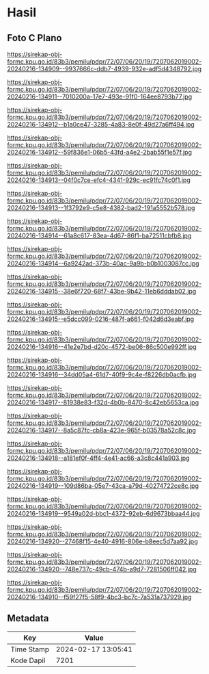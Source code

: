 # Hasil

## Foto C Plano

https://sirekap-obj-formc.kpu.go.id/83b3/pemilu/pdpr/72/07/06/20/19/7207062019002-20240216-134909--9937666c-ddb7-4939-932e-adf5d4348792.jpg

https://sirekap-obj-formc.kpu.go.id/83b3/pemilu/pdpr/72/07/06/20/19/7207062019002-20240216-134911--7010200a-17e7-493e-91f0-164ee8793b77.jpg

https://sirekap-obj-formc.kpu.go.id/83b3/pemilu/pdpr/72/07/06/20/19/7207062019002-20240216-134912--b1a0ce47-3285-4a83-8e0f-49d27a6ff494.jpg

https://sirekap-obj-formc.kpu.go.id/83b3/pemilu/pdpr/72/07/06/20/19/7207062019002-20240216-134912--59f836e1-06b5-43fd-a4e2-2bab55f1e57f.jpg

https://sirekap-obj-formc.kpu.go.id/83b3/pemilu/pdpr/72/07/06/20/19/7207062019002-20240216-134913--04f0c7ce-efc4-4341-929c-ec91fc74c0f1.jpg

https://sirekap-obj-formc.kpu.go.id/83b3/pemilu/pdpr/72/07/06/20/19/7207062019002-20240216-134913--1f3792e9-c5e8-4382-bad2-191a5552b578.jpg

https://sirekap-obj-formc.kpu.go.id/83b3/pemilu/pdpr/72/07/06/20/19/7207062019002-20240216-134914--61a8c617-83ea-4d67-86f1-ba72511cbfb8.jpg

https://sirekap-obj-formc.kpu.go.id/83b3/pemilu/pdpr/72/07/06/20/19/7207062019002-20240216-134914--6a9242ad-373b-40ac-9a9b-b0b1003087cc.jpg

https://sirekap-obj-formc.kpu.go.id/83b3/pemilu/pdpr/72/07/06/20/19/7207062019002-20240216-134915--38e6f720-68f7-43be-9b42-11eb6dddab02.jpg

https://sirekap-obj-formc.kpu.go.id/83b3/pemilu/pdpr/72/07/06/20/19/7207062019002-20240216-134915--e5dcc099-0216-487f-a661-f042d6d3eabf.jpg

https://sirekap-obj-formc.kpu.go.id/83b3/pemilu/pdpr/72/07/06/20/19/7207062019002-20240216-134916--41e2e7bd-d20c-4572-be06-86c500e992ff.jpg

https://sirekap-obj-formc.kpu.go.id/83b3/pemilu/pdpr/72/07/06/20/19/7207062019002-20240216-134916--34dd05a4-61d7-40f9-9c4e-f8226db0acfb.jpg

https://sirekap-obj-formc.kpu.go.id/83b3/pemilu/pdpr/72/07/06/20/19/7207062019002-20240216-134917--81938e83-f32d-4b0b-8470-8c42eb5653ca.jpg

https://sirekap-obj-formc.kpu.go.id/83b3/pemilu/pdpr/72/07/06/20/19/7207062019002-20240216-134917--8a5c87fc-cb8a-423e-965f-b03578a52c8c.jpg

https://sirekap-obj-formc.kpu.go.id/83b3/pemilu/pdpr/72/07/06/20/19/7207062019002-20240216-134918--a181ef0f-4ff4-4e41-ac66-a3c8c441a903.jpg

https://sirekap-obj-formc.kpu.go.id/83b3/pemilu/pdpr/72/07/06/20/19/7207062019002-20240216-134919--109d86ba-05e7-43ca-a79d-40274722ce8c.jpg

https://sirekap-obj-formc.kpu.go.id/83b3/pemilu/pdpr/72/07/06/20/19/7207062019002-20240216-134919--9549a02d-bbc1-4372-92eb-6d9673bbaa44.jpg

https://sirekap-obj-formc.kpu.go.id/83b3/pemilu/pdpr/72/07/06/20/19/7207062019002-20240216-134920--27468f15-4e40-4916-806e-b8eec5d7aa92.jpg

https://sirekap-obj-formc.kpu.go.id/83b3/pemilu/pdpr/72/07/06/20/19/7207062019002-20240216-134920--748e737c-49cb-474b-a9d7-7281506ff042.jpg

https://sirekap-obj-formc.kpu.go.id/83b3/pemilu/pdpr/72/07/06/20/19/7207062019002-20240216-134910--f59f27f5-58f9-4bc3-bc7c-7a531a737929.jpg


## Metadata

| Key        | Value               |
| ---------- | ------------------- |
| Time Stamp | 2024-02-17 13:05:41 |
| Kode Dapil | 7201                |



